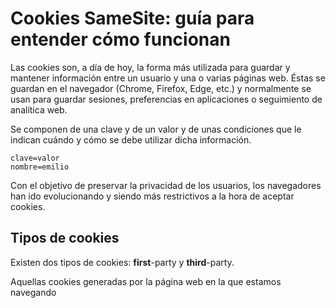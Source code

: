 


# Cookies SameSite: guía para entender cómo funcionan

Las cookies son, a día de hoy, la forma más utilizada para guardar y mantener información entre un usuario y una o varias páginas web. Éstas se guardan en el navegador (Chrome, Firefox, Edge, etc.) y normalmente se usan para guardar sesiones, preferencias en aplicaciones o seguimiento de analítica web.

Se componen de una clave y de un valor y de unas condiciones que le indican cuándo y cómo se debe utilizar dicha información.

    clave=valor
    nombre=emilio

Con el objetivo de preservar la privacidad de los usuarios, los navegadores han ido evolucionando y siendo más restrictivos a la hora de aceptar cookies.

## Tipos de cookies

Existen dos tipos de cookies: **first**-party y **third**-party.

Aquellas cookies generadas por la página web en la que estamos navegando

<!--stackedit_data:
eyJoaXN0b3J5IjpbNjg3ODQyNiwtMTU4MTgyMDk1MSw3MzA5OT
gxMTZdfQ==
-->